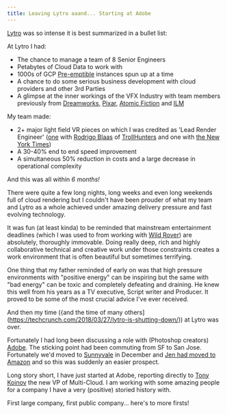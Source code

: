```yaml
---
title: Leaving Lytro aaand... Starting at Adobe
---
```


[Lytro](lytro.com) was so intense it is best summarized in a bullet list:

At Lytro I had:
- The chance to manage a team of 8 Senior Engineers
- Petabytes of Cloud Data to work with
- 1000s of GCP [Pre-emptible](https://cloud.google.com/compute/docs/instances/preemptible) instances spun up at a time
- A chance to do some serious business development with cloud providers and other 3rd Parties
- A glimpse at the inner workings of the VFX Industry with team members previously from [Dreamworks](http://www.dreamworksanimation.com/), [Pixar](https://www.pixar.com/), [Atomic Fiction](http://www.atomicfiction.com/) and [ILM](https://www.ilm.com/)

My team made:
- 2+ major light field VR pieces on which I was credited as 'Lead Render Engineer' ([one](https://www.hollywoodreporter.com/behind-screen/lytro-launches-light-field-tool-aimed-at-animated-virtual-reality-1047208) with [Rodrigo Blaas](https://www.imdb.com/name/nm1174214/) of [TrollHunters](https://www.youtube.com/watch?v=J2oNgZlbSKI) and one with [the New York Times](https://www.nytimes.com/2017/11/03/opinion/cochlear-implant-sound-music.html))
- A 30-40% end to end speed improvement
- A simultaneous 50% reduction in costs and a large decrease in operational complexity

And this was all within *6 months!*

There were quite a few long nights, long weeks and even long weekends full of cloud rendering but I couldn't have been prouder of what my team and Lytro as a whole achieved under amazing delivery pressure and fast evolving technology.

It was fun (at least kinda) to be reminded that mainstream entertainment deadlines (which I was used to from working with [Wild Rover](http://wild-rover.com/)) are absolutely, thoroughly immovable. Doing really deep, rich and highly collaborative technical and creative work under those constraints creates a work environment that is often beautiful but sometimes terrifying.

One thing that my father reminded of early on was that high pressure environments with "positive energy" can be inspiring but the same with "bad energy" can be toxic and completely defeating and draining. He knew this well from his years as a TV executive, Script writer and Producer. It proved to be some of the most crucial advice I've ever received.

And then my time ({and the time of many others](https://techcrunch.com/2018/03/27/lytro-is-shutting-down/)) at Lytro was over.

Fortunately I had long been discussing a role with (Photoshop creators) [Adobe](https://www.adobe.com/). The sticking point had been commuting from SF to San Jose. Fortunately we'd moved to [Sunnyvale](https://goo.gl/maps/bPWiKBy4ETG2) in December and [Jen had moved to Amazon](http://www.donotlick.com/2018/03/07/joining-amazon-to-talk-to-some-robots/) and so this was suddenly an easier prospect.

Long story short, I have just started at Adobe, reporting directly to [Tony Koinov](http://blogs.adobe.com/adobelife/2018/03/28/meet-tony-koinov/) the new VP of Multi-Cloud. I am working with some amazing people for a company I have a very (positive) storied history with.

First large company, first public company... here's to more firsts!
